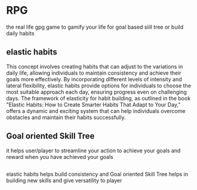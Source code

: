 # RPG
the real life gpg game to gamify your life for goal based siill tree or build daily habits 

## elastic habits
This concept involves creating habits that can adjust to the variations in daily life, allowing individuals to maintain consistency and achieve their goals more effectively. By incorporating different levels of intensity and lateral flexibility, elastic habits provide options for individuals to choose the most suitable approach each day, ensuring progress even on challenging days. The framework of elasticity for habit building, as outlined in the book "Elastic Habits: How to Create Smarter Habits That Adapt to Your Day," offers a dynamic and exciting system that can help individuals overcome obstacles and maintain their habits successfully.

## Goal oriented Skill Tree
it helps user/player to streamline your action to achieve your goals and reward when you have achieved your goals

##
elastic habits helps build consistency and Goal oriented Skill Tree helps in building new skills and give versatility to player
